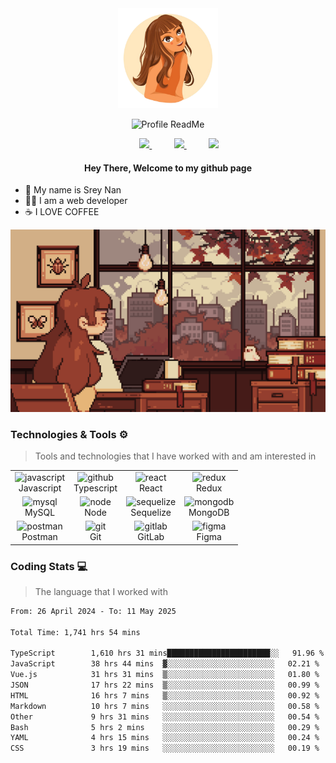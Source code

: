 <div align="center">
  <img src="assets/images/avatar.png" width="160px">
  
![Profile ReadMe](https://komarev.com/ghpvc/?username=SreyNann&color=blueviolet&base=1234&abbreviated=true&label=PROFILE+VIEWS)

  <div>
    &nbsp;&nbsp;&nbsp;&nbsp;&nbsp;&nbsp;&nbsp;&nbsp;
    <a href="https://www.linkedin.com/in/soeun-sreynan/" target="_blank">
    <img src="https://img.shields.io/badge/Linkedin-%231DA1F2.svg?style=for-the-badge&logo=Linkedin&logoColor=white">
    </a>
    &nbsp;&nbsp;&nbsp;&nbsp;&nbsp;&nbsp;&nbsp;&nbsp;
    <a href="https://discordapp.com/users/1123865070829576303" target="_blank">
    <img src="https://img.shields.io/badge/Discord-7289da?style=for-the-badge&logo=Discord&logoColor=white">
    </a>
    &nbsp;&nbsp;&nbsp;&nbsp;&nbsp;&nbsp;&nbsp;&nbsp;
    <a href="https://t.me/soeun_sreynan/" target="_blank">
    <img src="https://img.shields.io/badge/telegram-2CA5E0?style=for-the-badge&logo=telegram&logoColor=white">
    </a>
  </div>

<h4 >
Hey There, Welcome to my github page
</h4>

</div>

- 🌱 My name is Srey Nan
- 👩‍💻 I am a web developer
- ☕️ I LOVE COFFEE
<div align="center">  
  <img alt="banner.gif" src="assets/images/banner.webp">
</div>

### Technologies & Tools ⚙️

> Tools and technologies that I have worked with and am interested in

<table width="100%" align="center">
  <tr >
    <td align="center">
      <img src="https://techstack-generator.vercel.app/js-icon.svg" width="64" height="64" alt="javascript" />
      <br>Javascript
    </td>
    <td align="center">
        <img src="https://techstack-generator.vercel.app/ts-icon.svg" width="64" height="64" alt="github" />
      <br>Typescript
    </td>
    <td align="center">
        <img src="https://techstack-generator.vercel.app/react-icon.svg" width="48" height="64" alt="react" />
      <br>React
    </td>
    <td align="center">
        <img src="https://techstack-generator.vercel.app/redux-icon.svg" width="48" height="64" alt="redux" />
      <br>Redux
    </td>
  </tr>
  <tr>
    <td align="center" >
        <img src="https://skillicons.dev/icons?i=mysql" width="48" height="64" alt="mysql" />
      <br>MySQL
    </td>
    <td align="center">
      <img src="https://skillicons.dev/icons?i=nodejs" width="48" height="64" alt="node" />
      <br>Node
    </td>
    <td align="center" >
        <img src="https://skillicons.dev/icons?i=sequelize" width="48" height="64" alt="sequelize" />
      <br>Sequelize
    </td>
    <td align="center">
        <img src="https://skillicons.dev/icons?i=mongodb" width="48" height="64" alt="mongodb" />
      <br>MongoDB
    </td> 
  </tr>
  <tr>
    <td align="center">
        <img src="https://skillicons.dev/icons?i=postman" width="48" height="64" alt="postman" />
      <br>Postman
    </td>
    <td align="center">
        <img src="https://skillicons.dev/icons?i=git" width="48" height="64" alt="git" />
      <br>Git
    </td>
    <td align="center">
        <img src="https://skillicons.dev/icons?i=gitlab" width="48" height="64" alt="gitlab" />
      <br>GitLab
    </td>
    <td align="center">
        <img src="https://skillicons.dev/icons?i=figma" width="48" height="64" alt="figma" />
      <br>Figma
    </td>
  </tr>
</table>

### Coding Stats 💻

> The language that I worked with

<!--START_SECTION:waka-->

```txt
From: 26 April 2024 - To: 11 May 2025

Total Time: 1,741 hrs 54 mins

TypeScript        1,610 hrs 31 mins███████████████████████░░   91.96 %
JavaScript        38 hrs 44 mins  ▓░░░░░░░░░░░░░░░░░░░░░░░░   02.21 %
Vue.js            31 hrs 31 mins  ▒░░░░░░░░░░░░░░░░░░░░░░░░   01.80 %
JSON              17 hrs 22 mins  ▒░░░░░░░░░░░░░░░░░░░░░░░░   00.99 %
HTML              16 hrs 7 mins   ▒░░░░░░░░░░░░░░░░░░░░░░░░   00.92 %
Markdown          10 hrs 7 mins   ░░░░░░░░░░░░░░░░░░░░░░░░░   00.58 %
Other             9 hrs 31 mins   ░░░░░░░░░░░░░░░░░░░░░░░░░   00.54 %
Bash              5 hrs 2 mins    ░░░░░░░░░░░░░░░░░░░░░░░░░   00.29 %
YAML              4 hrs 15 mins   ░░░░░░░░░░░░░░░░░░░░░░░░░   00.24 %
CSS               3 hrs 19 mins   ░░░░░░░░░░░░░░░░░░░░░░░░░   00.19 %
```

<!--END_SECTION:waka-->
